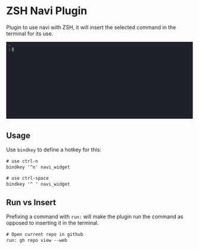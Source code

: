 # ZSH Navi Plugin

Plugin to use navi with ZSH, it will insert the selected command in the terminal for its use.

![Plugin demo](demo.gif?raw=true)

## Usage

Use `bindkey` to define a hotkey for this:

```
# use ctrl-n
bindkey '^n' navi_widget
```

```
# use ctrl-space
bindkey '^ ' navi_widget
```

## Run vs Insert
Prefixing a command with `run:` will make the plugin run the command as opposed to inserting it in the terminal.

```
# Open current repo in github
run: gh repo view --web
```
